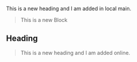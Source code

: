 This is a new heading and I am added in local main.

> This is a new Block

## Heading
>This is a new heading and I am added online.

